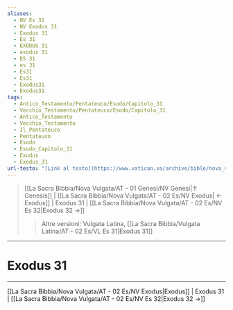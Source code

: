 ```yaml
---
aliases:
  - NV Es 31
  - NV Exodus 31
  - Exodus 31
  - Es 31
  - EXODUS 31
  - exodus 31
  - ES 31
  - es 31
  - Es31
  - Es31
  - Exodus31
  - Exodus31
tags:
  - Antico_Testamento/Pentateuco/Esodo/Capitolo_31
  - Vecchio_Testamento/Pentateuco/Esodo/Capitolo_31
  - Antico_Testamento
  - Vecchio_Testamento
  - Il_Pentateuco
  - Pentateuco
  - Esodo
  - Esodo_Capitolo_31
  - Exudus
  - Exodus_31
url-testo: "[Link al testo](https://www.vatican.va/archive/bible/nova_vulgata/documents/nova-vulgata_vt_exodus_lt.html)"
---
```


> [[La Sacra Bibbia/Nova Vulgata/AT - 01 Genesi/NV Genesi|↑ Genesis]] | [[La Sacra Bibbia/Nova Vulgata/AT - 02 Es/NV Exodus| ← Exodus]] <span class="bianco">| Exodus 31 |</span> [[La Sacra Bibbia/Nova Vulgata/AT - 02 Es/NV Es 32|Exodus 32 →]]
>> <span class="verde">Altre versioni:</span>
>> Vulgata Latina, [[La Sacra Bibbia/Vulgata Latina/AT - 02 Es/VL Es 31|Exodus 31]]

---

# Exodus 31

---

[[La Sacra Bibbia/Nova Vulgata/AT - 02 Es/NV Exodus|Exodus]] | Exodus 31 | [[La Sacra Bibbia/Nova Vulgata/AT - 02 Es/NV Es 32|Exodus 32 →]]